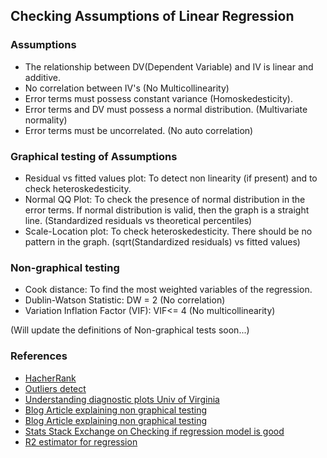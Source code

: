 ## Checking Assumptions of Linear Regression

### Assumptions

* The relationship between DV(Dependent Variable) and IV is linear and additive.
* No correlation between IV's (No Multicollinearity)
* Error terms must possess constant variance (Homoskedesticity).
* Error terms and DV must possess a normal distribution. (Multivariate normality)
* Error terms must be uncorrelated. (No auto correlation)

### Graphical testing of Assumptions

* Residual vs fitted values plot: To detect non linearity (if present) and to check heteroskedesticity.
* Normal QQ Plot: To check the presence of normal distribution in the error terms. If normal distribution is valid, then the graph is a straight line. (Standardized residuals vs theoretical percentiles)
* Scale-Location plot: To check heteroskedesticity. There should be no pattern in the graph. (sqrt(Standardized residuals) vs fitted values)

### Non-graphical testing

* Cook distance: To find the most weighted variables of the regression.
* Dublin-Watson Statistic: DW = 2 (No correlation)
* Variation Inflation Factor (VIF): VIF<= 4 (No multicollinearity)

(Will update the definitions of Non-graphical tests soon...)

### References

* [HacherRank](https://www.hackerearth.com/blog/machine-learning/beginners-guide-regression-analysis-plot-interpretations/)
* [Outliers detect](http://songhuiming.github.io/pages/2016/11/27/linear-regression-in-python-outliers-leverage-detect/)
* [Understanding diagnostic plots Univ of Virginia](http://data.library.virginia.edu/diagnostic-plots/)
* [Blog Article explaining non graphical testing](http://www.statisticssolutions.com/assumptions-of-linear-regression/)
* [Blog Article explaining non graphical testing](http://www.stat.columbia.edu/~martin/W2024/R7.pdf)
* [Stats Stack Exchange on Checking if regression model is good](https://stats.stackexchange.com/questions/51046/how-to-check-if-my-regression-model-is-good)
* [R2 estimator for regression](http://statisticsbyjim.com/regression/interpret-r-squared-regression/)


